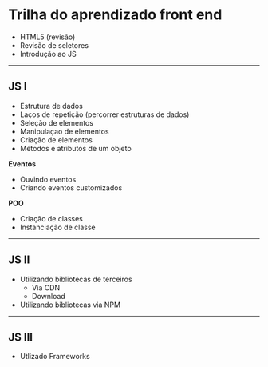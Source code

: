 # Trilha do aprendizado front end

- HTML5 (revisão)
- Revisão de seletores
- Introdução ao JS

----

## JS I

- Estrutura de dados
- Laços de repetição (percorrer estruturas de dados)
- Seleção de elementos
- Manipulaçao de elementos
- Criação de elementos
- Métodos e atributos de um objeto

**Eventos**
- Ouvindo eventos
- Criando eventos customizados

**POO**
- Criação de classes
- Instanciação de classe

----

## JS II

- Utilizando bibliotecas de terceiros
    - Via CDN
    - Download
- Utilizando bibliotecas via NPM

----

## JS III

- Utlizado Frameworks
